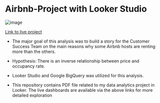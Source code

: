 # Airbnb-Project with Looker Studio
![image](https://github.com/user-attachments/assets/b5ae2375-dcf1-44d4-ab77-4f14de421ac4)

<a href="https://lookerstudio.google.com/reporting/8a20dac5-7a6c-4bd1-a6a9-d9a30d359578" target="_blank">Link to live project</a>

-  The major goal of this analysis was to  build a story for the Customer Success Team on the main reasons why some Airbnb hosts are renting more than the others. 


-  Hypothesis: There is an inverse relationship between price and occupancy rate.

-  Looker Studio and Google BigQuery was utilized for this analysis.
-  This repository contains PDF file related to my data analytics project in Looker. The live dashboards are available via the above links for more detailed exploration
